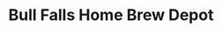 ---
title: "Bull Falls Home Brew Depot"
url: /wausau/bull-falls-home-brew-depot/
shop: Spirituosen
---